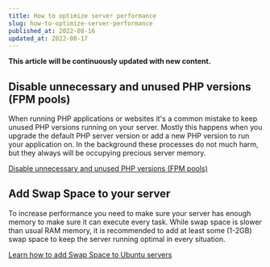 ```yaml
---
title: How to optimize server performance
slug: how-to-optimize-server-performance
published_at: 2022-08-16
updated_at: 2022-08-17
---
```


**This article will be continuously updated with new content.**

## Disable unnecessary and unused PHP versions (FPM pools)

When running PHP applications or websites it's a common mistake to keep unused PHP versions running on your server. Mostly this happens when you upgrade the default PHP server version or add a new PHP version to run your application on. In the background these processes do not much harm, but they always will be occupying precious server memory.

[Disable unnecessary and unused PHP versions (FPM pools)](/disable-unnecessary-and-unused-php-versions-php-fpm-pools)

## Add Swap Space to your server

To increase performance you need to make sure your server has enough memory to make sure it can execute every task. While swap space is slower than usual RAM memory, it is recommended to add at least some (1-2GB) swap space to keep the server running optimal in every situation.

[Learn how to add Swap Space to Ubuntu servers](/how-to-add-swap-space-on-ubuntu-servers)
